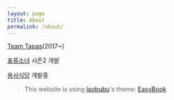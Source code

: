 ```yaml
---
layout: page
title: About
permalink: /about/
---
```


[Team Tapas](http://teamtapas.com)(2017~)

[표류소녀](https://play.google.com/store/apps/details?id=exize.tapas.girlAdrift&hl=ko) 시즌2 개발

[용사식당](https://www.youtube.com/watch?v=IWErJBqhDWQ) 개발중


> This website is using [laobubu](http://laobubu.net)'s theme: [EasyBook](https://github.com/laobubu/jekyll-theme-EasyBook)
